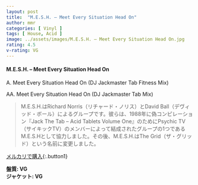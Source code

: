 ```yaml
---
layout: post
title:  "M.E.S.H. – Meet Every Situation Head On"
author: mmr
categories: [ Vinyl ]
tags: [ House, Acid ]
image: ../assets/images/M.E.S.H. – Meet Every Situation Head On.jpg
rating: 4.5
v-rating: VG
---
```


#### M.E.S.H. – Meet Every Situation Head On

A. Meet Every Situation Head On (DJ Jackmaster Tab Fitness Mix)

AA. Meet Every Situation Head On (DJ Jackmaster Tab Mix)

> M.E.S.H.はRichard Norris（リチャード・ノリス）とDavid Ball（デヴィッド・ボール）によるグループです。彼らは、1988年に偽コンピレーション『Jack The Tab – Acid Tablets Volume One』のためにPsychic TV（サイキックTV）のメンバーによって結成されたグループの1つであるM.E.S.Hとして協力しました。その後、M.E.S.H.はThe Grid（ザ・グリッド）という名前に変更しました。

[メルカリで購入](https://jp.mercari.com/item/m82222421343){:.button1}

<div class="mt-4 mb-4 d-flex align-items-center">
<strong class="mr-1">盤質: VG</strong>
</div>
<div class="mt-4 mb-4 d-flex align-items-center">
<strong class="mr-1">ジャケット: VG</strong>
</div>
